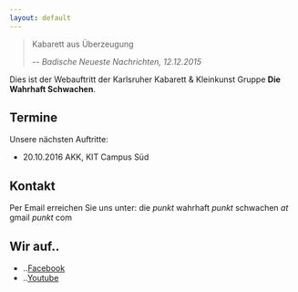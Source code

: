 ```yaml
---
layout: default
---
```


>Kabarett aus Überzeugung
>
> -- <cite>Badische Neueste Nachrichten, 12.12.2015</cite>

Dies ist der Webauftritt der Karlsruher Kabarett & Kleinkunst Gruppe **Die Wahrhaft Schwachen**.

## Termine

Unsere nächsten Auftritte:

* 20.10.2016 AKK, KIT Campus Süd

## Kontakt

Per Email erreichen Sie uns unter:
die *punkt* wahrhaft *punkt* schwachen *at* gmail *punkt* com

## Wir auf..

* ..[Facebook](https://www.facebook.com/diewahrhaftschwachen)
* ..[Youtube](https://www.youtube.com/channel/UCUGTISDvY5PBIDK0J_-zrCQ)
